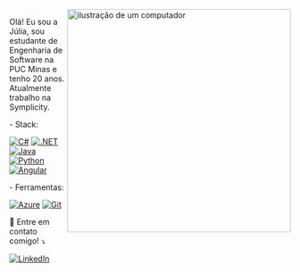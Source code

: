 <img src="https://raw.githubusercontent.com/MicaelliMedeiros/micaellimedeiros/master/image/computer-illustration.png" alt="ilustração de um computador" min-width="400px" max-width="400px" width="400px" align="right">

<p align="left"> 
  Olá! Eu sou a Júlia, sou estudante de Engenharia de Software na PUC Minas e tenho 20 anos.<br>
  Atualmente trabalho na Symplicity.  
</p>

<p align="left">
  -  Stack: 
</p>

<p align="left">
  <a href="#" title="C#">
  <img src="https://img.shields.io/badge/C%23-239120?style=for-the-badge&logo=c-sharp&logoColor=white" alt="C#"/></a>
  <a href="#" title=".NET">
  <img src="https://img.shields.io/badge/.NET-5C2D91?style=for-the-badge&logo=.net&logoColor=white" alt=".NET"/></a>
  <a href="#" title="Java">
  <img src="https://img.shields.io/badge/Java-ED8B00?style=for-the-badge&logo=java&logoColor=white" alt="Java"/></a>
  <a href="#" title="Python">
  <img src="https://img.shields.io/badge/Python-3776AB?style=for-the-badge&logo=python&logoColor=white" alt="Python"/></a>
  <a href="#" title="Angular">
  <img src="https://img.shields.io/badge/Angular-DD0031?style=for-the-badge&logo=angular&logoColor=white" alt="Angular"/></a>  
</p>


<p align="left">
  - Ferramentas: 
</p>
   <a href="#" title="Azure">
  <img src="https://img.shields.io/badge/Microsoft_Azure-0089D6?style=for-the-badge&logo=microsoft-azure&logoColor=white" alt="Azure"/></a>
   <a href="#" title="Git">
  <img src="https://img.shields.io/badge/Git-E34F26?style=for-the-badge&logo=git&logoColor=white" alt="Git"/></a>
  


<p align="left">
  💌 Entre em contato comigo! ⤵️
</p>

<p align="left">
 <a href="#" title="LinkedIn">
  <img src="https://img.shields.io/badge/-Linkedin-0e76a8?style=flat-square&logo=Linkedin&logoColor=white&link=www.linkedin.com/in/julia-vianna02" alt="LinkedIn"/></a>
 </a>
</p>
